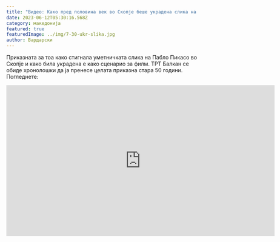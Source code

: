 ```yaml
---
title: "Видео: Како пред половина век во Скопје беше украдена слика на Пабло Пикасо"
date: 2023-06-12T05:30:16.568Z
category: македонија
featured: true
featuredImage: ../img/7-30-ukr-slika.jpg
author: Вардарски
---
```

<!--StartFragment-->

Приказната за тоа како стигнала уметничката слика на Пабло Пикасо во Скопје и како била украдена е како сценарио за филм. ТРТ Балкан се обиде хронолошки да ја пренесе целата приказна стара 50 години. Погледнете:



<!--EndFragment--><iframe width="708" height="398" src="https://www.youtube.com/embed/Ra7b0CAd3uQ" title="Како пред половина век во Скопје беше украдена слика на Пабло Пикасо" frameborder="0" allow="accelerometer; autoplay; clipboard-write; encrypted-media; gyroscope; picture-in-picture; web-share" allowfullscreen></iframe>